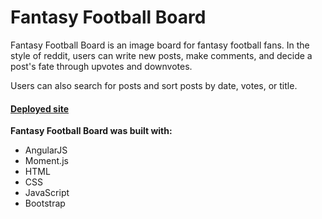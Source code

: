 # Fantasy Football Board

Fantasy Football Board is an image board for fantasy football fans. In the style of reddit, users can write new posts, make comments, and decide a post's fate through upvotes and downvotes.

Users can also search for posts and sort posts by date, votes, or title.

#### [Deployed site](https://isaacmillercodes.github.io/fantasy-football-board/)

**Fantasy Football Board was built with:**

* AngularJS
* Moment.js
* HTML
* CSS
* JavaScript
* Bootstrap
